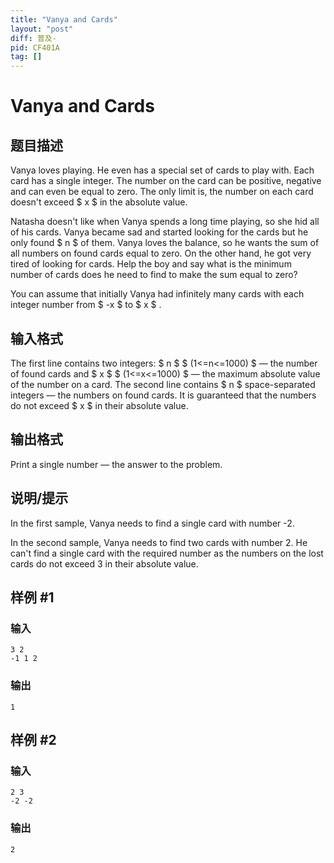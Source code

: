```yaml
---
title: "Vanya and Cards"
layout: "post"
diff: 普及-
pid: CF401A
tag: []
---
```


# Vanya and Cards

## 题目描述

Vanya loves playing. He even has a special set of cards to play with. Each card has a single integer. The number on the card can be positive, negative and can even be equal to zero. The only limit is, the number on each card doesn't exceed $ x $ in the absolute value.

Natasha doesn't like when Vanya spends a long time playing, so she hid all of his cards. Vanya became sad and started looking for the cards but he only found $ n $ of them. Vanya loves the balance, so he wants the sum of all numbers on found cards equal to zero. On the other hand, he got very tired of looking for cards. Help the boy and say what is the minimum number of cards does he need to find to make the sum equal to zero?

You can assume that initially Vanya had infinitely many cards with each integer number from $ -x $ to $ x $ .

## 输入格式

The first line contains two integers: $ n $ $ (1<=n<=1000) $ — the number of found cards and $ x $ $ (1<=x<=1000) $ — the maximum absolute value of the number on a card. The second line contains $ n $ space-separated integers — the numbers on found cards. It is guaranteed that the numbers do not exceed $ x $ in their absolute value.

## 输出格式

Print a single number — the answer to the problem.

## 说明/提示

In the first sample, Vanya needs to find a single card with number -2.

In the second sample, Vanya needs to find two cards with number 2. He can't find a single card with the required number as the numbers on the lost cards do not exceed 3 in their absolute value.

## 样例 #1

### 输入

```
3 2
-1 1 2

```

### 输出

```
1

```

## 样例 #2

### 输入

```
2 3
-2 -2

```

### 输出

```
2

```

